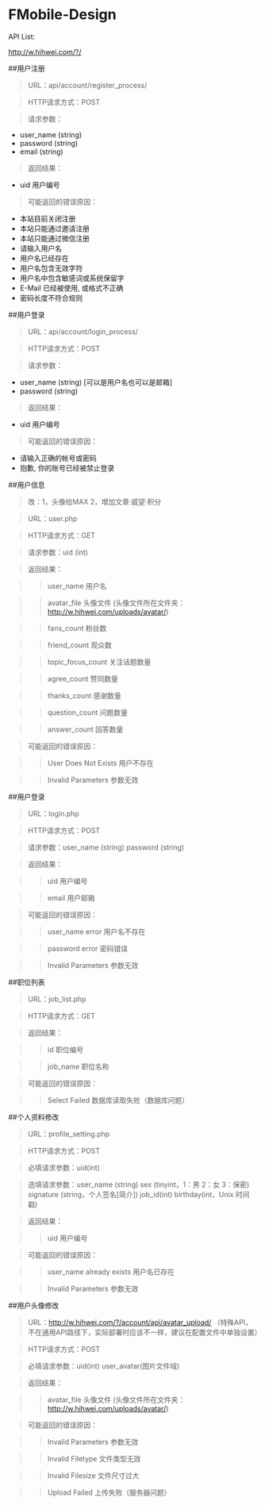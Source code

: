 FMobile-Design
==============

API List:

http://w.hihwei.com/?/

##用户注册

> URL：api/account/register_process/

> HTTP请求方式：POST

> 请求参数：

- user_name (string)
- password (string) 
- email (string)

> 返回结果：

- uid 用户编号

> 可能返回的错误原因：

- 本站目前关闭注册
- 本站只能通过邀请注册
- 本站只能通过微信注册
- 请输入用户名
- 用户名已经存在
- 用户名包含无效字符
- 用户名中包含敏感词或系统保留字
- E-Mail 已经被使用, 或格式不正确
- 密码长度不符合规则

##用户登录


> URL：api/account/login_process/

> HTTP请求方式：POST

> 请求参数：

- user_name (string) [可以是用户名也可以是邮箱]
- password (string) 

> 返回结果：

- uid 用户编号

> 可能返回的错误原因：

- 请输入正确的帐号或密码
- 抱歉, 你的账号已经被禁止登录


##用户信息
>改：1，头像给MAX 2，增加文章·威望·积分 

> URL：user.php

> HTTP请求方式：GET

> 请求参数：uid (int)

> 返回结果：

> > user_name 用户名

> > avatar_file 头像文件 (头像文件所在文件夹：http://w.hihwei.com/uploads/avatar/)

> > fans_count 粉丝数

> > friend_count 观众数

> > topic_focus_count 关注话题数量

> > agree_count 赞同数量

> > thanks_count 感谢数量

> > question_count  问题数量

> > answer_count 回答数量

> 可能返回的错误原因：

> > User Does Not Exists 用户不存在

> > Invalid Parameters 参数无效

##用户登录

> URL：login.php

> HTTP请求方式：POST

> 请求参数：user_name (string) password (string)

> 返回结果：

> > uid 用户编号

> > email 用户邮箱

> 可能返回的错误原因：

> > user_name error 用户名不存在

> > password error 密码错误

> > Invalid Parameters 参数无效



##职位列表

> URL：job_list.php

> HTTP请求方式：GET

> 返回结果：

> > id 职位编号

> > job_name 职位名称

> 可能返回的错误原因：

> > Select Failed 数据库读取失败（数据库问题）

##个人资料修改

> URL：profile_setting.php

> HTTP请求方式：POST

> 必填请求参数：uid(int) 

> 选填请求参数：user_name (string) sex (tinyint，1：男  2：女  3：保密)  signature (string，个人签名[简介])  job_id(int) birthday(int，Unix 时间戳)

> 返回结果：

> > uid 用户编号

> 可能返回的错误原因：

> > user_name already exists 用户名已存在

> > Invalid Parameters 参数无效

##用户头像修改

> URL：http://w.hihwei.com/?/account/api/avatar_upload/  （特殊API，不在通用API路径下，实际部署时应该不一样，建议在配置文件中单独设置）

> HTTP请求方式：POST

> 必填请求参数：uid(int)  user_avatar(图片文件域)

> 返回结果：

> > avatar_file 头像文件 (头像文件所在文件夹：http://w.hihwei.com/uploads/avatar/)

> 可能返回的错误原因：

> > Invalid Parameters 参数无效

> > Invalid Filetype 文件类型无效

> > Invalid Filesize 文件尺寸过大

> > Upload Failed 上传失败（服务器问题）





